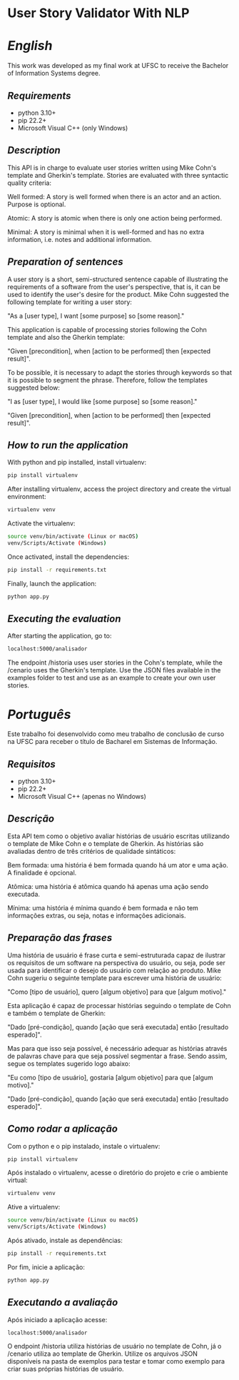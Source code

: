 # User Story Validator With NLP
# _English_
<p> This work was developed as my final work at UFSC to receive the Bachelor of Information Systems degree.

## _Requirements_
- python 3.10+
- pip 22.2+
- Microsoft Visual C++ (only Windows)

## _Description_
<p> This API is in charge to evaluate user stories written using Mike Cohn's template and Gherkin's template. Stories are evaluated with three syntactic quality criteria:
<p> Well formed: A story is well formed when there is an actor and an action. Purpose is optional.
<p> Atomic: A story is atomic when there is only one action being performed.
<p> Minimal: A story is minimal when it is well-formed and has no extra information, i.e. notes and additional information.

## _Preparation of sentences_
<p> A user story is a short, semi-structured sentence capable of illustrating the requirements of a software from the user's perspective, that is, it can be used to identify the user's desire for the product. Mike Cohn suggested the following template for writing a user story:
<p> "As a [user type], I want [some purpose] so [some reason]."
<p>
<p> This application is capable of processing stories following the Cohn template and also the Gherkin template:
<p> "Given [precondition], when [action to be performed] then [expected result]".
<p>
<p> To be possible, it is necessary to adapt the stories through keywords so that it is possible to segment the phrase. Therefore, follow the templates suggested below:
<p> "I as [user type], I would like [some purpose] so [some reason]."
<p> "Given [precondition], when [action to be performed] then [expected result]".
<p>

## _How to run the application_
<p> With python and pip installed, install virtualenv:

```bash
pip install virtualenv
```

<p> After installing virtualenv, access the project directory and create the virtual environment:

```bash
virtualenv venv
```

<p> Activate the virtualenv:

```bash
source venv/bin/activate (Linux or macOS)
venv/Scripts/Activate (Windows)
```

<p> Once activated, install the dependencies:

```bash
pip install -r requirements.txt
```

<p> Finally, launch the application:

```bash
python app.py
```

## _Executing the evaluation_
<p> After starting the application, go to:

```bash
localhost:5000/analisador
```

<p> The endpoint /historia uses user stories in the Cohn's template, while the /cenario uses the Gherkin's template. Use the JSON files available in the examples folder to test and use as an example to create your own user stories.

# _Português_
<p> Este trabalho foi desenvolvido como meu trabalho de conclusão de curso na UFSC para receber o título de Bacharel em Sistemas de Informação.

## _Requisitos_
- python 3.10+
- pip 22.2+
- Microsoft Visual C++ (apenas no Windows)

## _Descrição_
<p> Esta API tem como o objetivo avaliar histórias de usuário escritas utilizando o template de Mike Cohn e o template de Gherkin. As histórias são avaliadas dentro de três critérios de qualidade sintáticos:
<p> Bem formada: uma história é bem formada quando há um ator e uma ação. A finalidade é opcional.
<p> Atômica: uma história é atômica quando há apenas uma ação sendo executada.
<p> Mínima: uma história é mínima quando é bem formada e não tem informações extras, ou seja, notas e informações adicionais.

## _Preparação das frases_
<p> Uma  história de usuário é frase curta e semi-estruturada capaz de ilustrar os requisitos de um software na perspectiva do usuário, ou seja, pode ser usada para identificar o desejo do usuário com relação ao produto. Mike Cohn sugeriu o seguinte template para escrever uma história de usuário:
<p> "Como [tipo de usuário], quero [algum objetivo] para que [algum motivo]."
<p>
<p> Esta aplicação é capaz de processar histórias seguindo o template de Cohn e também o template de Gherkin:
<p> "Dado [pré-condição], quando [ação que será executada] então [resultado esperado]".
<p>
<p> Mas para que isso seja possível, é necessário adequar as histórias através de palavras chave para que seja possível segmentar a frase. Sendo assim, segue os templates sugerido logo abaixo:
<p> "Eu como [tipo de usuário], gostaria [algum objetivo] para que [algum motivo]."
<p> "Dado [pré-condição], quando [ação que será executada] então [resultado esperado]".
<p>

## _Como rodar a aplicação_
<p> Com o python e o pip instalado, instale o virtualenv:

```bash
pip install virtualenv
```

<p> Após instalado o virtualenv, acesse o diretório do projeto e crie o ambiente virtual:

```bash
virtualenv venv
```

<p> Ative a virtualenv:

```bash
source venv/bin/activate (Linux ou macOS)
venv/Scripts/Activate (Windows)
```

<p> Após ativado, instale as dependências:

```bash
pip install -r requirements.txt
```

<p> Por fim, inicie a aplicação:

```bash
python app.py
```

## _Executando a avaliação_
<p> Após iniciado a aplicação acesse:

```bash
localhost:5000/analisador
```

<p> O endpoint /historia utiliza histórias de usuário no template de Cohn, já o /cenario utiliza ao template de Gherkin. Utilize os arquivos JSON disponíveis na pasta de exemplos para testar e tomar como exemplo para criar suas próprias histórias de usuário.
